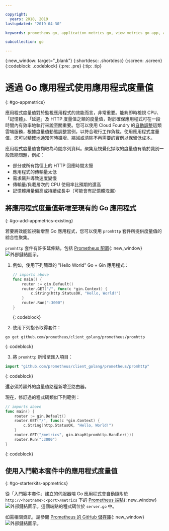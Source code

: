 ```yaml
---

copyright:
  years: 2018, 2019
lastupdated: "2019-04-30"

keywords: prometheus go, application metrics go, view metrics go app, add metrics go, promhttp go, autoscaling go

subcollection: go

---
```


{:new_window: target="_blank"}
{:shortdesc: .shortdesc}
{:screen: .screen}
{:codeblock: .codeblock}
{:pre: .pre}
{:tip: .tip}

# 透過 Go 應用程式使用應用程式度量值
{: #go-appmetrics}

應用程式度量值對於監視應用程式的效能而言，非常重要。能夠即時檢視 CPU、「記憶體」、「延遲」及 HTTP 度量值之類的度量值，對於確保應用程式可在一段時間內有效率地執行來說至關重要。您可以使用 Cloud Foundry 的[自動調整](/docs/services/Auto-Scaling?topic=Auto-Scaling-get-started)這類雲端服務，根據度量值動態調整實例，以符合現行工作負載。使用應用程式度量值，您可以精確地通知何時擴增、縮減或清除不再需要的實例以保留低成本。

應用程式度量值會擷取為時間序列資料。聚集及視覺化擷取的度量值有助於識別一般效能問題，例如：

* 部分或所有路徑上的 HTTP 回應時間太慢
* 應用程式的傳輸量太低
* 需求飆升導致速度變慢
* 傳輸量/負載層次的 CPU 使用率比預期的還高
* 記憶體用量偏高或持續成長中（可能會有記憶體洩漏）

## 將應用程式度量值新增至現有的 Go 應用程式
{: #go-add-appmetrics-existing}

若要將效能監視新增至 Go 應用程式，您可以使用 `promhttp` 套件所提供度量值的綜合性聚集。

`promhttp` 套件有許多延伸點，包括 [Prometheus 配置](https://github.com/prometheus/client_golang){: new_window} ![外部鏈結圖示](../icons/launch-glyph.svg "外部鏈結圖示")。

1. 例如，使用下列簡單的 "Hello World" Go + Gin 應用程式：
    ```go
    // imports above
    func main() {
        router := gin.Default()
        router.GET("/", func(c *gin.Context) {
            c.String(http.StatusOK, "Hello, World!")
        }
        router.Run(":3000")
    }
    ```
    {: codeblock}

2. 使用下列指令取得套件：
  ```
  go get github.com/prometheus/client_golang/prometheus/promhttp
  ```
  {: codeblock}

3. 將 `promhttp` 新增至匯入項目：
  ```go
  import "github.com/prometheus/client_golang/prometheus/promhttp"
  ```
  {: codeblock}

  還必須將額外的度量值路徑新增至路由器。

  現在，修訂過的程式碼類似下列範例：
  ```go
  // imports above
  func main() {
      router := gin.Default()
      router.GET("/", func(c *gin.Context) {
          c.String(http.StatusOK, "Hello, World!")
      }
      router.GET("/metrics", gin.WrapH(promhttp.Handler()))
      router.Run(":3000")
  }
  ```
  {: codeblock}

## 使用入門範本套件中的應用程式度量值
{: #go-starterkits-appmetrics}

從「入門範本套件」建立的伺服器端 Go 應用程式會自動隨附於 `http://<hostname>:<port>/metrics` 下的 [Prometheus 端點](https://prometheus.io/){: new_window} ![外部鏈結圖示](../icons/launch-glyph.svg "外部鏈結圖示")。這個端點的程式碼位於 `server.go` 中。

如需相關資訊，請參閱 [Prometheus 的 GitHub 儲存庫](https://github.com/prometheus/client_golang/){: new_window} ![外部鏈結圖示](../icons/launch-glyph.svg "外部鏈結圖示")。
